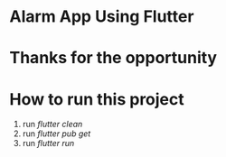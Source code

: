# Alarm App Using Flutter

# Thanks for the opportunity

# How to run this project
1. run *flutter clean*
2. run *flutter pub get*
3. run *flutter run*